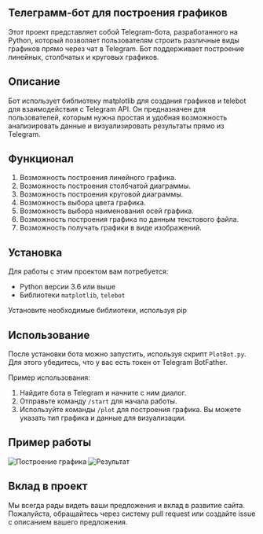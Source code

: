 ## Телеграмм-бот для построения графиков

Этот проект представляет собой Telegram-бота, разработанного на Python, который позволяет пользователям строить различные виды графиков прямо через чат в Telegram. 
Бот поддерживает построение линейных, столбчатых и круговых графиков.

## Описание

Бот использует библиотеку matplotlib для создания графиков и telebot для взаимодействия с Telegram API. Он предназначен для пользователей, которым нужна простая и удобная возможность анализировать данные и визуализировать результаты прямо из Telegram.

## Функционал

1. Возможность построения линейного графика.
2. Возможность построения столбчатой диаграммы.
3. Возможность построения круговой диаграммы.
4. Возможность выбора цвета графика.
5. Возможность выбора наименования осей графика.
6. Возможность построения графика по данным текстового файла.
7. Возможность получать графики в виде изображений.

## Установка

Для работы с этим проектом вам потребуется:

- Python версии 3.6 или выше
- Библиотеки `matplotlib`, `telebot`

Установите необходимые библиотеки, используя pip

## Использование

После установки бота можно запустить, используя скрипт `PlotBot.py`. Для этого убедитесь, что у вас есть токен от Telegram BotFather.

Пример использования:

1. Найдите бота в Telegram и начните с ним диалог.
2. Отправьте команду `/start` для начала работы.
3. Используйте команды `/plot` для построения графика. Вы можете указать тип графика и данные для визуализации.

## Пример работы

![Построение графика](https://github.com/MishaAstanin/Telegram-bot-plot/assets/118374875/e49b2301-991f-44d1-92cc-cb3012c6002e)
![Результат](https://github.com/MishaAstanin/Telegram-bot-plot/assets/118374875/7376cd8e-ada0-4ca6-b275-08428bf8ff26)


## Вклад в проект

Мы всегда рады видеть ваши предложения и вклад в развитие сайта. Пожалуйста, обращайтесь через систему pull request или создайте issue с описанием вашего предложения.
